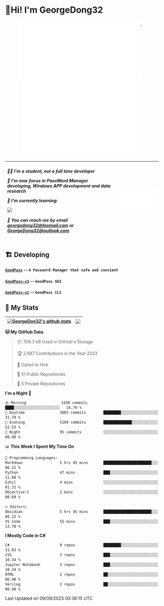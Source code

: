 # 👋Hi! I'm GeorgeDong32
<p align="center">
  <a href="#">
    <img width="400" align="top" src="https://github.com/GeorgeDong32/GeorgeDong32/blob/main/metrics.classic.svg" />
  </a>
  &emsp;
  <a href="#">
    <img width="400" align="top" src="https://github.com/GeorgeDong32/GeorgeDong32/blob/main/metrics.achievements.svg" />
  </a>
</p>

| <h5 align="left"> <p>🧑‍🎓 I'm a student, not a full time developer</p> <p>👀 I’m now focus in PassWord Manager developing, Windows APP development and data research</p> <p>📖 I’m currently learning:</p> <p><img height="28" src="https://skillicons.dev/icons?i=cs,c,cpp,matlab,cmake,py,dotnet,unity" /></p> <p>💬 You can reach me by email georgedong32@foxmail.com or GeorgeDong32@outlook.com</p></h5> | <img width="450" alt="my-commit-calendar" src="https://github.com/GeorgeDong32/GeorgeDong32/blob/main/metrics.plugin.isocalendar.svg" > |
| ------------- | ------------- |

## 🏗️ Developing
#### [`GoodPass`](https://github.com/GeorgeDong32/GoodPass) -- `A Password Manager that safe and convient`
#### [`GoodPass-v3`](https://github.com/GeorgeDong32/GoodPass-v3) -- `GoodPass GUI`
#### [`GoodPass-v2`](https://github.com/GeorgeDong32/GoodPass-v2) -- `GoodPass CLI`

## 🚀 My Stats

| <a href="https://github.com/GeorgeDong32/github-readme-stats"><img align="center" src="https://github-readme-stats-georgedong32.vercel.app/api?username=GeorgeDong32&show_icons=true&bg_color=45,34558b,FFFFFF&title_color=FFFFFF&icon_color=F5DF4D&hide_border=1" alt="GeorgeDon32's github stats" /></a> | <a href="https://github.com/GeorgeDong32/github-readme-stats"><img align="center" height="192" src="https://github-readme-stats-georgedong32.vercel.app/api/top-langs/?username=GeorgeDong32&layout=compact&bg_color=45,FFFFFF,34558b&title_color=555555&hide_border=1&langs_count=7&size_weight=1.2&count_weight=0.33" /></a> |
| ------------- | ------------- |


<!--START_SECTION:waka-->
**🐱 My GitHub Data** 

> 📦 709.3 kB Used in GitHub's Storage 
 > 
> 🏆 2,687 Contributions in the Year 2023
 > 
> 💼 Opted to Hire
 > 
> 📜 51 Public Repositories 
 > 
> 🔑 5 Private Repositories 
 > 
**I'm a Night 🦉** 

```text
🌞 Morning                1438 commits        ████░░░░░░░░░░░░░░░░░░░░░   14.79 % 
🌆 Daytime                3083 commits        ████████░░░░░░░░░░░░░░░░░   31.70 % 
🌃 Evening                5109 commits        █████████████░░░░░░░░░░░░   52.53 % 
🌙 Night                  95 commits          ░░░░░░░░░░░░░░░░░░░░░░░░░   00.98 % 
```


📊 **This Week I Spent My Time On** 

```text
💬 Programming Languages: 
Markdown                 5 hrs 45 mins       ██████████████████████░░░   86.22 % 
Python                   47 mins             ███░░░░░░░░░░░░░░░░░░░░░░   11.88 % 
Ezhil                    4 mins              ░░░░░░░░░░░░░░░░░░░░░░░░░   01.21 % 
Objective-C              2 mins              ░░░░░░░░░░░░░░░░░░░░░░░░░   00.69 % 

🔥 Editors: 
Obsidian                 5 hrs 45 mins       ██████████████████████░░░   86.22 % 
VS Code                  55 mins             ███░░░░░░░░░░░░░░░░░░░░░░   13.78 % 
```

**I Mostly Code in C#** 

```text
C#                       9 repos             ████████░░░░░░░░░░░░░░░░░   31.03 % 
CSS                      3 repos             ███░░░░░░░░░░░░░░░░░░░░░░   10.34 % 
Jupyter Notebook         3 repos             ███░░░░░░░░░░░░░░░░░░░░░░   10.34 % 
HTML                     2 repos             ██░░░░░░░░░░░░░░░░░░░░░░░   06.90 % 
Verilog                  2 repos             ██░░░░░░░░░░░░░░░░░░░░░░░   06.90 % 
```




 Last Updated on 09/09/2023 00:36:15 UTC
<!--END_SECTION:waka-->

